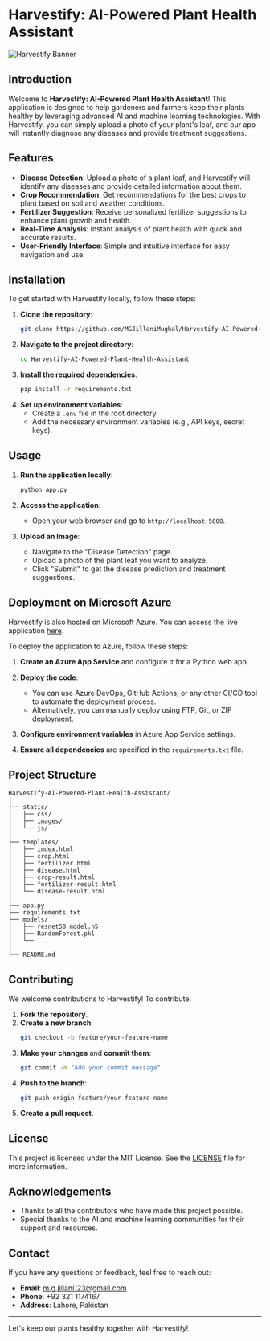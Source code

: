 # Harvestify: AI-Powered Plant Health Assistant

![Harvestify Banner](/Web%20App%20Interface.png)

## Introduction

Welcome to **Harvestify: AI-Powered Plant Health Assistant**! This application is designed to help gardeners and farmers keep their plants healthy by leveraging advanced AI and machine learning technologies. With Harvestify, you can simply upload a photo of your plant's leaf, and our app will instantly diagnose any diseases and provide treatment suggestions.

## Features

- **Disease Detection**: Upload a photo of a plant leaf, and Harvestify will identify any diseases and provide detailed information about them.
- **Crop Recommendation**: Get recommendations for the best crops to plant based on soil and weather conditions.
- **Fertilizer Suggestion**: Receive personalized fertilizer suggestions to enhance plant growth and health.
- **Real-Time Analysis**: Instant analysis of plant health with quick and accurate results.
- **User-Friendly Interface**: Simple and intuitive interface for easy navigation and use.

## Installation

To get started with Harvestify locally, follow these steps:

1. **Clone the repository**:
    ```sh
    git clone https://github.com/MGJillaniMughal/Harvestify-AI-Powered-Plant-Health-Assistant.git
    ```
2. **Navigate to the project directory**:
    ```sh
    cd Harvestify-AI-Powered-Plant-Health-Assistant
    ```
3. **Install the required dependencies**:
    ```sh
    pip install -r requirements.txt
    ```
4. **Set up environment variables**:
    - Create a `.env` file in the root directory.
    - Add the necessary environment variables (e.g., API keys, secret keys).

## Usage

1. **Run the application locally**:
    ```sh
    python app.py
    ```
2. **Access the application**:
    - Open your web browser and go to `http://localhost:5000`.

3. **Upload an Image**:
    - Navigate to the "Disease Detection" page.
    - Upload a photo of the plant leaf you want to analyze.
    - Click "Submit" to get the disease prediction and treatment suggestions.

## Deployment on Microsoft Azure

Harvestify is also hosted on Microsoft Azure. You can access the live application [here](https://salmon-river-0feb8641e.5.azurestaticapps.net/).

To deploy the application to Azure, follow these steps:

1. **Create an Azure App Service** and configure it for a Python web app.
2. **Deploy the code**:
    - You can use Azure DevOps, GitHub Actions, or any other CI/CD tool to automate the deployment process.
    - Alternatively, you can manually deploy using FTP, Git, or ZIP deployment.

3. **Configure environment variables** in Azure App Service settings.
4. **Ensure all dependencies** are specified in the `requirements.txt` file.

## Project Structure

```plaintext
Harvestify-AI-Powered-Plant-Health-Assistant/
│
├── static/
│   ├── css/
│   ├── images/
│   └── js/
│
├── templates/
│   ├── index.html
│   ├── crop.html
│   ├── fertilizer.html
│   ├── disease.html
│   ├── crop-result.html
│   ├── fertilizer-result.html
│   └── disease-result.html
│
├── app.py
├── requirements.txt
├── models/
│   ├── resnet50_model.h5
│   ├── RandomForest.pkl
│   └── ...
│
└── README.md
```
## Contributing

We welcome contributions to Harvestify! To contribute:

1. **Fork the repository**.
2. **Create a new branch**:
    ```sh
    git checkout -b feature/your-feature-name
    ```
3. **Make your changes** and **commit them**:
    ```sh
    git commit -m "Add your commit message"
    ```
4. **Push to the branch**:
    ```sh
    git push origin feature/your-feature-name
    ```
5. **Create a pull request**.

## License

This project is licensed under the MIT License. See the [LICENSE](LICENSE) file for more information.

## Acknowledgements

- Thanks to all the contributors who have made this project possible.
- Special thanks to the AI and machine learning communities for their support and resources.

## Contact

If you have any questions or feedback, feel free to reach out:

- **Email**: [m.g.jillani123@gmail.com](mailto:m.g.jillani123@gmail.com)
- **Phone**: +92 321 1174167
- **Address**: Lahore, Pakistan

---

Let's keep our plants healthy together with Harvestify!
